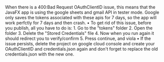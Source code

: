 When there is a 400:Bad Request OAuthClientID issue, this means that the JavaFX app is using the google sheets and gmail API in tester mode. Google only saves the tokens associated with these apis for 7 days, so the app will work perfctly for 7 days and then crash.
• To get rid of this issue, before you publish, all you have to do is:
      1. Go to the "tokens" folder
      2. Open the folder
      3. Delete the "Stored Credentials" file
      4. Now when you run again it should redirect you to verify/confirm
      5. Press continue, and viola
• If the issue persists, delete the project on google cloud console and create your OAuthClientID and credentials.json again and don't forget to replace the old credentials.json with the new one.
